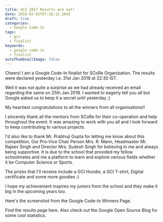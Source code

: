 ```yaml
---
title: GCI 2017 Results are out!
date: 2018-02-01T07:18:12.264Z
draft: true
categories:
  - Google Code-In
tags:
  - gci
  - finalist
keywords:
  - google code-in
  - finalist
autoThumbnailImage: false
---
```

Cheers! I am a Google Code-In finalist for SCoRe Organization. The results were declared yesterday i.e. 31st Jan 2018 at 22:30 IST.

Well it was not quite a surprise as we had already received an email regarding the same on 25th Jan 2018. I wanted to eagerly tell you all but Google asked us to keep it a secret until yesterday ;)

My heartiest congratulations to all the winners from all organisations!!

I sincerely thank all the mentors from SCoRe for their co-operation and help throughout the event. It was amazing to work with you all and I look forward to keep contributing to various projects.

I'd also like to thank Mr. Prabhuji Gupta for letting me know about this competition, Our Pro-Vice Chair Person Mrs. R. Mann, Headmaster Mr. Rajeev Singh and Director Mrs. Sudesh Singh for believing in me and always being supportive. It is due to the school that provided my fellow schoolmates and me a platform to learn and explore various fields whether it be Computer Science or Sports.

The prizes that I'll receive include a GCI Hoodie, a GCI T-shirt, Digital certificate and some more goodies :)

I hope my achievement inspires my juniors from the school and they make it big in the upcoming years too.

Here's the screenshot from the Google Code-In Winners Page.







Find the results page here. Also check out the Google Open Source Blog for some cool statistics.

